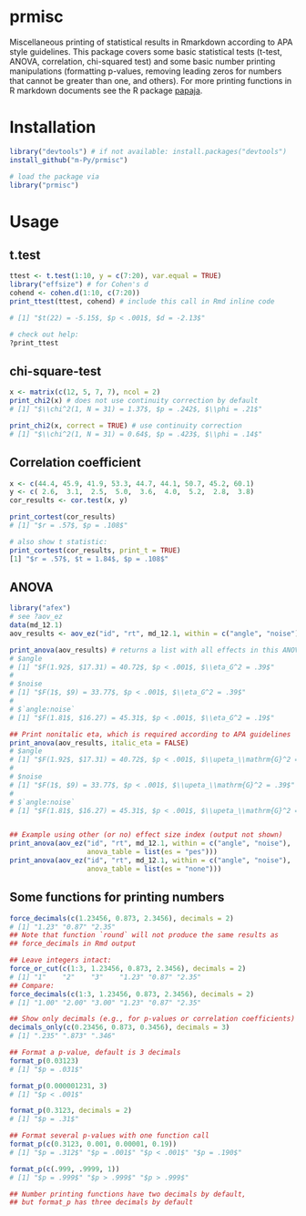 # prmisc

Miscellaneous printing of statistical results in Rmarkdown according to
APA style guidelines. This package covers some basic statistical tests
(t-test, ANOVA, correlation, chi-squared test) and some basic number
printing manipulations (formatting p-values, removing leading zeros for
numbers that cannot be greater than one, and others). For more printing
functions in R markdown documents see the R package
[papaja](https://github.com/crsh/papaja).

# Installation

```R
library("devtools") # if not available: install.packages("devtools")
install_github("m-Py/prmisc")

# load the package via
library("prmisc")
```

# Usage

## t.test

```R
ttest <- t.test(1:10, y = c(7:20), var.equal = TRUE)
library("effsize") # for Cohen's d
cohend <- cohen.d(1:10, c(7:20))
print_ttest(ttest, cohend) # include this call in Rmd inline code

# [1] "$t(22) = -5.15$, $p < .001$, $d = -2.13$"

# check out help:
?print_ttest
```

## chi-square-test

```R
x <- matrix(c(12, 5, 7, 7), ncol = 2)
print_chi2(x) # does not use continuity correction by default
# [1] "$\\chi^2(1, N = 31) = 1.37$, $p = .242$, $\\phi = .21$"

print_chi2(x, correct = TRUE) # use continuity correction
# [1] "$\\chi^2(1, N = 31) = 0.64$, $p = .423$, $\\phi = .14$"
```

## Correlation coefficient

```R
x <- c(44.4, 45.9, 41.9, 53.3, 44.7, 44.1, 50.7, 45.2, 60.1)
y <- c( 2.6,  3.1,  2.5,  5.0,  3.6,  4.0,  5.2,  2.8,  3.8)
cor_results <- cor.test(x, y)

print_cortest(cor_results)
# [1] "$r = .57$, $p = .108$"

# also show t statistic:
print_cortest(cor_results, print_t = TRUE)
[1] "$r = .57$, $t = 1.84$, $p = .108$"
```

## ANOVA

```R
library("afex")
# see ?aov_ez
data(md_12.1)
aov_results <- aov_ez("id", "rt", md_12.1, within = c("angle", "noise"))

print_anova(aov_results) # returns a list with all effects in this ANOVA
# $angle
# [1] "$F(1.92$, $17.31) = 40.72$, $p < .001$, $\\eta_G^2 = .39$"
# 
# $noise
# [1] "$F(1$, $9) = 33.77$, $p < .001$, $\\eta_G^2 = .39$"
# 
# $`angle:noise`
# [1] "$F(1.81$, $16.27) = 45.31$, $p < .001$, $\\eta_G^2 = .19$"

## Print nonitalic eta, which is required according to APA guidelines
print_anova(aov_results, italic_eta = FALSE)
# $angle
# [1] "$F(1.92$, $17.31) = 40.72$, $p < .001$, $\\upeta_\\mathrm{G}^2 = .39$"
#
# $noise
# [1] "$F(1$, $9) = 33.77$, $p < .001$, $\\upeta_\\mathrm{G}^2 = .39$"
# 
# $`angle:noise`
# [1] "$F(1.81$, $16.27) = 45.31$, $p < .001$, $\\upeta_\\mathrm{G}^2 = .19$"


## Example using other (or no) effect size index (output not shown)
print_anova(aov_ez("id", "rt", md_12.1, within = c("angle", "noise"),
                   anova_table = list(es = "pes")))
print_anova(aov_ez("id", "rt", md_12.1, within = c("angle", "noise"),
                   anova_table = list(es = "none")))

```

## Some functions for printing numbers

```R
force_decimals(c(1.23456, 0.873, 2.3456), decimals = 2)
# [1] "1.23" "0.87" "2.35"
## Note that function `round` will not produce the same results as
## force_decimals in Rmd output

## Leave integers intact:
force_or_cut(c(1:3, 1.23456, 0.873, 2.3456), decimals = 2)
# [1] "1"    "2"    "3"    "1.23" "0.87" "2.35"
## Compare:
force_decimals(c(1:3, 1.23456, 0.873, 2.3456), decimals = 2)
# [1] "1.00" "2.00" "3.00" "1.23" "0.87" "2.35"

## Show only decimals (e.g., for p-values or correlation coefficients)
decimals_only(c(0.23456, 0.873, 0.3456), decimals = 3)
# [1] ".235" ".873" ".346"

## Format a p-value, default is 3 decimals
format_p(0.03123)
# [1] "$p = .031$"

format_p(0.000001231, 3)
# [1] "$p < .001$"

format_p(0.3123, decimals = 2)
# [1] "$p = .31$"

## Format several p-values with one function call
format_p(c(0.3123, 0.001, 0.00001, 0.19))
# [1] "$p = .312$" "$p = .001$" "$p < .001$" "$p = .190$"

format_p(c(.999, .9999, 1))
# [1] "$p = .999$" "$p > .999$" "$p > .999$"

## Number printing functions have two decimals by default, 
## but format_p has three decimals by default

```
